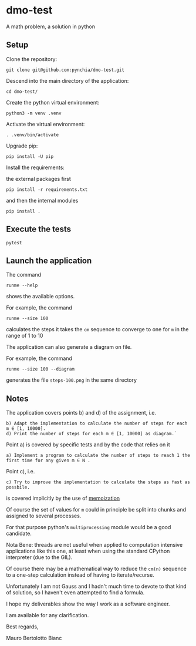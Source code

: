 # dmo-test
A math problem, a solution in python


## Setup

Clone the repository:

`git clone git@github.com:pynchia/dmo-test.git`

Descend into the main directory of the application:

`cd dmo-test/`

Create the python virtual environment:

`python3 -m venv .venv`

Activate the virtual environment:

`. .venv/bin/activate`

Upgrade pip:

`pip install -U pip`

Install the requirements:

the external packages first

`pip install -r requirements.txt`

and then the internal modules

`pip install .`

## Execute the tests

`pytest`

## Launch the application

The command

`runme --help`

shows the available options.

For example, the command

`runme --size 100`

calculates the steps it takes the `cm` sequence to converge to one for `m` in the range of 1 to 10

The application can also generate a diagram on file.

For example, the command

`runme --size 100 --diagram`

generates the file `steps-100.png` in the same directory

## Notes

The application covers points b) and d) of the assignment, i.e.

    b) Adapt the implementation to calculate the number of steps for each m ∈ [1, 10000].
    d) Print the number of steps for each m ∈ [1, 10000] as diagram.`

Point a) is covered by specific tests and by the code that relies on it

    a) Implement a program to calculate the number of steps to reach 1 the first time for any given m ∈ N .

Point c), i.e.

    c) Try to improve the implementation to calculate the steps as fast as possbile.

is covered implicitly by the use of [memoization](https://en.wikipedia.org/wiki/Memoization)

Of course the set of values for `m` could in principle be split into chunks and assigned to several processes.

For that purpose python's `multiprocessing` module would be a good candidate.

Nota Bene: threads are not useful when applied to  computation intensive applications like this one, at least when using the standard CPython interpreter (due to the GIL).

Of course there may be a mathematical way to reduce the `cm(n)` sequence to a one-step calculation instead of having to iterate/recurse.

Unfortunately I am not Gauss and I hadn't much time to devote to that kind of solution, so I haven't even attempted to find a formula.

I hope my deliverables show the way I work as a software engineer.

I am available for any clarification.

Best regards,

  Mauro Bertolotto Bianc
